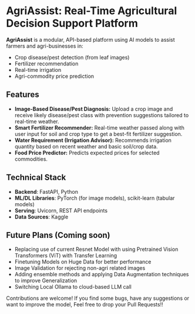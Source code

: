 # AgriAssist: Real-Time Agricultural Decision Support Platform

**AgriAssist** is a modular, API-based platform using AI models to assist farmers and agri-businesses in:
- Crop disease/pest detection (from leaf images)
- Fertilizer recommendation
- Real-time irrigation
- Agri-commodity price prediction

## Features
- **Image-Based Disease/Pest Diagnosis:** Upload a crop image and receive likely disease/pest class with prevention suggestions tailored to real-time weather.
- **Smart Fertilizer Recommender:** Real-time weather passed along with user input for soil and crop type to get a best-fit fertilizer suggestion.
- **Water Requirement (Irrigation Advisor):** Recommends irrigation quantity based on recent weather and basic soil/crop data.
- **Food Price Predictor:** Predicts expected prices for selected commodities.

## Technical Stack
- **Backend**: FastAPI, Python
- **ML/DL Libraries**: PyTorch (for image models), scikit-learn (tabular models)
- **Serving**: Uvicorn, REST API endpoints
- **Data Sources**: Kaggle

## Future Plans (Coming soon)
- Replacing use of current Resnet Model with using Pretrained Vision Transformers (ViT) with Transfer Learning
- Finetuning Models on Huge Data for better performance
- Image Validation for rejecting non-agri related images
- Adding ensemble methods and applying Data Augmentation techniques to improve Generalization
- Switching Local Ollama to cloud-based LLM call
  
Contributions are welcome! If you find some bugs, have any suggestions or want to improve the model, Feel free to drop your Pull Requests!!
